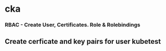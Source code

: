# cka

### RBAC - Create User, Certificates. Role & Rolebindings

## Create cerficate and key pairs for user kubetest
